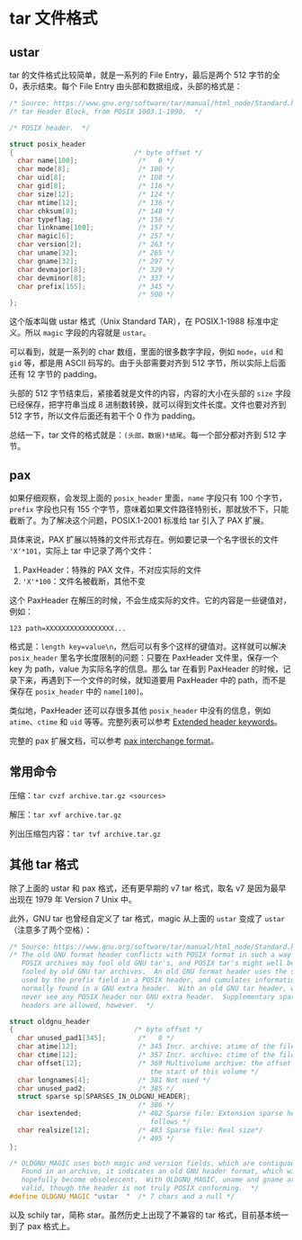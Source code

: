 # tar 文件格式

## ustar

tar 的文件格式比较简单，就是一系列的 File Entry，最后是两个 512 字节的全 0，表示结束。每个 File Entry 由头部和数据组成，头部的格式是：

```c
/* Source: https://www.gnu.org/software/tar/manual/html_node/Standard.html */
/* tar Header Block, from POSIX 1003.1-1990.  */

/* POSIX header.  */

struct posix_header
{                              /* byte offset */
  char name[100];               /*   0 */
  char mode[8];                 /* 100 */
  char uid[8];                  /* 108 */
  char gid[8];                  /* 116 */
  char size[12];                /* 124 */
  char mtime[12];               /* 136 */
  char chksum[8];               /* 148 */
  char typeflag;                /* 156 */
  char linkname[100];           /* 157 */
  char magic[6];                /* 257 */
  char version[2];              /* 263 */
  char uname[32];               /* 265 */
  char gname[32];               /* 297 */
  char devmajor[8];             /* 329 */
  char devminor[8];             /* 337 */
  char prefix[155];             /* 345 */
                                /* 500 */
};
```

这个版本叫做 ustar 格式（Unix Standard TAR），在 POSIX.1-1988 标准中定义。所以 `magic` 字段的内容就是 `ustar`。

可以看到，就是一系列的 char 数组，里面的很多数字字段，例如 `mode`，`uid` 和 `gid` 等，都是用 ASCII 码写的。由于头部需要对齐到 512 字节，所以实际上后面还有 12 字节的 padding。

头部的 512 字节结束后，紧接着就是文件的内容，内容的大小在头部的 `size` 字段已经保存，把字符串当成 8 进制数转换，就可以得到文件长度。文件也要对齐到 512 字节，所以文件后面还有若干个 0 作为 padding。

总结一下，tar 文件的格式就是：`(头部，数据)*结尾`。每一个部分都对齐到 512 字节。

## pax

如果仔细观察，会发现上面的 `posix_header` 里面，`name` 字段只有 100 个字节，`prefix` 字段也只有 155 个字节，意味着如果文件路径特别长，那就放不下，只能截断了。为了解决这个问题，POSIX.1-2001 标准给 tar 引入了 PAX 扩展。

具体来说，PAX 扩展以特殊的文件形式存在。例如要记录一个名字很长的文件 `'X'*101`，实际上 tar 中记录了两个文件：

1. PaxHeader：特殊的 PAX 文件，不对应实际的文件
2. `'X'*100`：文件名被截断，其他不变

这个 PaxHeader 在解压的时候，不会生成实际的文件。它的内容是一些键值对，例如：

```
123 path=XXXXXXXXXXXXXXXXX...
```

格式是：`length key=value\n`，然后可以有多个这样的键值对。这样就可以解决 `posix_header` 里名字长度限制的问题：只要在 PaxHeader 文件里，保存一个 key 为 path，value 为实际名字的信息。那么 tar 在看到 PaxHeader 的时候，记录下来，再遇到下一个文件的时候，就知道要用 PaxHeader 中的 path，而不是保存在 `posix_header` 中的 `name[100]`。

类似地，PaxHeader 还可以存很多其他 `posix_header` 中没有的信息，例如 `atime`、`ctime` 和 `uid` 等等。完整列表可以参考 [Extended header keywords](https://www.ibm.com/docs/en/zos/2.4.0?topic=descriptions-pax-interchange-portable-archives#r4paxsh__pxchk)。

完整的 pax 扩展文档，可以参考 [pax interchange format](https://www.ibm.com/docs/en/zos/2.3.0?topic=SSLTBW_2.3.0%2Fcom.ibm.zos.v2r3.bpxa500%2Fbpxa50064.html)。

## 常用命令

压缩：`tar cvzf archive.tar.gz <sources>`

解压：`tar xvf archive.tar.gz`

列出压缩包内容：`tar tvf archive.tar.gz`

## 其他 tar 格式

除了上面的 ustar 和 pax 格式，还有更早期的 v7 tar 格式，取名 v7 是因为最早出现在 1979 年 Version 7 Unix 中。

此外，GNU tar 也曾经自定义了 tar 格式，magic 从上面的 `ustar` 变成了 `ustar  `（注意多了两个空格）：

```c
/* Source: https://www.gnu.org/software/tar/manual/html_node/Standard.html */
/* The old GNU format header conflicts with POSIX format in such a way that
   POSIX archives may fool old GNU tar's, and POSIX tar's might well be
   fooled by old GNU tar archives.  An old GNU format header uses the space
   used by the prefix field in a POSIX header, and cumulates information
   normally found in a GNU extra header.  With an old GNU tar header, we
   never see any POSIX header nor GNU extra header.  Supplementary sparse
   headers are allowed, however.  */

struct oldgnu_header
{                              /* byte offset */
  char unused_pad1[345];        /*   0 */
  char atime[12];               /* 345 Incr. archive: atime of the file */
  char ctime[12];               /* 357 Incr. archive: ctime of the file */
  char offset[12];              /* 369 Multivolume archive: the offset of
                                   the start of this volume */
  char longnames[4];            /* 381 Not used */
  char unused_pad2;             /* 385 */
  struct sparse sp[SPARSES_IN_OLDGNU_HEADER];
                                /* 386 */
  char isextended;              /* 482 Sparse file: Extension sparse header
                                   follows */
  char realsize[12];            /* 483 Sparse file: Real size*/
                                /* 495 */
};

/* OLDGNU_MAGIC uses both magic and version fields, which are contiguous.
   Found in an archive, it indicates an old GNU header format, which will be
   hopefully become obsolescent.  With OLDGNU_MAGIC, uname and gname are
   valid, though the header is not truly POSIX conforming.  */
#define OLDGNU_MAGIC "ustar  "  /* 7 chars and a null */
```

以及 schily tar，简称 star。虽然历史上出现了不兼容的 tar 格式，目前基本统一到了 pax 格式上。
